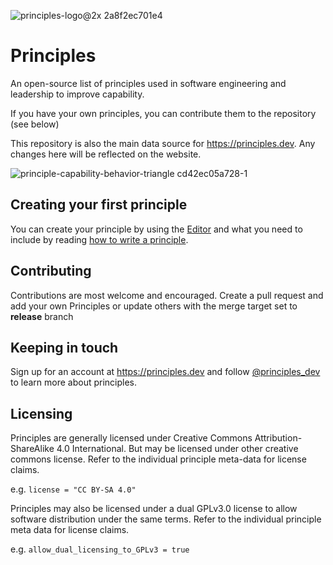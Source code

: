 ![principles-logo@2x 2a8f2ec701e4](https://user-images.githubusercontent.com/610638/124029515-2370be80-d9ed-11eb-97e4-d20e54b51423.png) 
# Principles 

An open-source list of principles used in software engineering and leadership to improve capability. 

If you have your own principles, you can contribute them to the repository (see below)

This repository is also the main data source for https://principles.dev. Any changes here will be reflected on the website.

![principle-capability-behavior-triangle cd42ec05a728-1](https://user-images.githubusercontent.com/610638/124030633-4a7bc000-d9ee-11eb-86e9-cff2431bfb5f.jpg)



## Creating your first principle

You can create your principle by using the [Editor](https://principles.dev/editor/) and what you need to include by reading [how to write a principle](https://principles.dev/documentation/#how-to-write-a-principle_1).


## Contributing

Contributions are most welcome and encouraged. Create a pull request and add your own Principles or update others with the merge target set to **release** branch

## Keeping in touch

Sign up for an account at https://principles.dev and follow [@principles_dev](https://twitter.com/principles_dev) to learn more about principles.

## Licensing


Principles are generally licensed under Creative Commons Attribution-ShareAlike 4.0 International. But may be licensed under other creative commons license. Refer to the individual principle meta-data for license claims.

e.g. ```license = "CC BY-SA 4.0"```

Principles may also be licensed under a dual GPLv3.0 license to allow software distribution under the same terms. Refer to the individual principle meta data for license claims.

e.g. ```allow_dual_licensing_to_GPLv3 = true```
